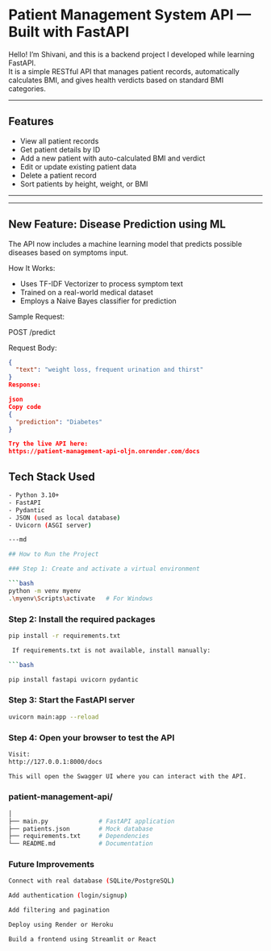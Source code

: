 # Patient Management System API — Built with FastAPI

Hello! I’m Shivani, and this is a backend project I developed while learning FastAPI.  
It is a simple RESTful API that manages patient records, automatically calculates BMI, and gives health verdicts based on standard BMI categories.

---

## Features

- View all patient records
- Get patient details by ID
- Add a new patient with auto-calculated BMI and verdict
- Edit or update existing patient data
- Delete a patient record
- Sort patients by height, weight, or BMI

---

---

##  New Feature: Disease Prediction using ML

The API now includes a machine learning model that predicts possible diseases based on symptoms input.

How It Works:

- Uses TF-IDF Vectorizer to process symptom text  
- Trained on a real-world medical dataset  
- Employs a Naive Bayes classifier for prediction  

Sample Request:

POST /predict

Request Body:
```json
{
  "text": "weight loss, frequent urination and thirst"
}
Response:

json
Copy code
{
  "prediction": "Diabetes"
}

Try the live API here:
https://patient-management-api-oljn.onrender.com/docs

```
## Tech Stack Used
```bash
- Python 3.10+
- FastAPI
- Pydantic
- JSON (used as local database)
- Uvicorn (ASGI server)

---md

## How to Run the Project

### Step 1: Create and activate a virtual environment

```bash
python -m venv myenv
.\myenv\Scripts\activate   # For Windows

```

### Step 2: Install the required packages

```bash
pip install -r requirements.txt

 If requirements.txt is not available, install manually:

```bash

pip install fastapi uvicorn pydantic

```
### Step 3: Start the FastAPI server
```bash
uvicorn main:app --reload
```

### Step 4: Open your browser to test the API
```bash
Visit:
http://127.0.0.1:8000/docs

This will open the Swagger UI where you can interact with the API.

```

### patient-management-api/

```bash
│
├── main.py              # FastAPI application
├── patients.json        # Mock database
├── requirements.txt     # Dependencies
└── README.md            # Documentation

```
### Future Improvements

```bash
Connect with real database (SQLite/PostgreSQL)

Add authentication (login/signup)

Add filtering and pagination

Deploy using Render or Heroku

Build a frontend using Streamlit or React